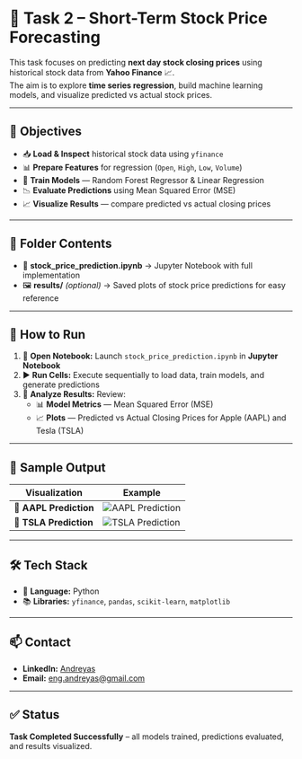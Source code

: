 # 🌟 Task 2 – Short-Term Stock Price Forecasting

This task focuses on predicting **next day stock closing prices** using historical stock data from **Yahoo Finance** 📈.  
The aim is to explore **time series regression**, build machine learning models, and visualize predicted vs actual stock prices.

---

## 🎯 Objectives
- 📥 **Load & Inspect** historical stock data using `yfinance`  
- 📊 **Prepare Features** for regression (`Open`, `High`, `Low`, `Volume`)  
- 🤖 **Train Models** — Random Forest Regressor & Linear Regression  
- 📉 **Evaluate Predictions** using Mean Squared Error (MSE)  
- 📈 **Visualize Results** — compare predicted vs actual closing prices  

---

## 📂 Folder Contents
- 📒 **stock_price_prediction.ipynb** → Jupyter Notebook with full implementation  
- 🖼 **results/** *(optional)* → Saved plots of stock price predictions for easy reference  

---

## 🚀 How to Run
1. 📂 **Open Notebook:** Launch `stock_price_prediction.ipynb` in **Jupyter Notebook**  
2. ▶️ **Run Cells:** Execute sequentially to load data, train models, and generate predictions  
3. 👀 **Analyze Results:** Review:
   - 📊 **Model Metrics** — Mean Squared Error (MSE)  
   - 📈 **Plots** — Predicted vs Actual Closing Prices for Apple (AAPL) and Tesla (TSLA)  

---

## 📸 Sample Output

| Visualization | Example |
|--------------|---------|
| 🍎 **AAPL Prediction** | ![AAPL Prediction](results/aapl_prediction.png) |
| 🚗 **TSLA Prediction** | ![TSLA Prediction](results/tsla_prediction.png) |

---

## 🛠 Tech Stack
- 🐍 **Language:** Python  
- 📚 **Libraries:** `yfinance`, `pandas`, `scikit-learn`, `matplotlib`  

---

## 📫 Contact
- **LinkedIn:** [Andreyas](www.linkedin.com/in/eng-andreyas)  
- **Email:** eng.andreyas@gmail.com  

---

## ✅ Status
**Task Completed Successfully** – all models trained, predictions evaluated, and results visualized.

